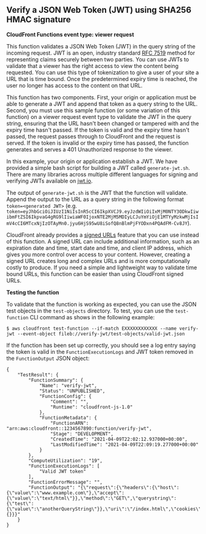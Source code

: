 ## Verify a JSON Web Token (JWT) using SHA256 HMAC signature

**CloudFront Functions event type: viewer request**

This function validates a JSON Web Token (JWT) in the query string of the incoming request. JWT is an open, industry standard [RFC 7519](https://tools.ietf.org/html/rfc7519) method for representing claims securely between two parties. You can use JWTs to validate that a viewer has the right access to view the content being requested. You can use this type of tokenization to give a user of your site a URL that is time bound. Once the predetermined expiry time is reached, the user no longer has access to the content on that URL.

This function has two components. First, your origin or application must be able to generate a JWT and append that token as a query string to the URL. Second, you must use this sample function (or some variation of this function) on a viewer request event type to validate the JWT in the query string, ensuring that the URL hasn't been changed or tampered with and the expiry time hasn't passed. If the token is valid and the expiry time hasn't passed, the request passes through to CloudFront and the request is served. If the token is invalid or the expiry time has passed, the function generates and serves a 401 Unauthorized response to the viewer.

In this example, your origin or application establish a JWT. We have provided a simple bash script for building a JWT called `generate-jwt.sh`. There are many libraries across multiple different languages for signing and verifying JWTs available on [jwt.io](https://jwt.io/). 

The output of `generate-jwt.sh` is the JWT that the function will validate. Append the output to the URL as a query string in the following format `token=<generated JWT>` (e.g. `token=eyJhbGciOiJIUzI1NiIsInR5cCI6IkpXVCJ9.eyJzdWIiOiIxMjM0NTY3ODkwIiwibmFtZSI6IkpvaG4gRG9lIiwiaWF0IjoxNTE2MjM5MDIyLCJuYmYiOjE1MTYyMzkwMjIsImV4cCI6MTcxNjIzOTAyMn0.jyu6HjS95wU8iSofQ8nBlmPjFYODxn4PQAdFM-Cv8JY`).

CloudFront already provides a [signed URLs](https://docs.aws.amazon.com/AmazonCloudFront/latest/DeveloperGuide/private-content-signed-urls.html) feature that you can use instead of this function. A signed URL can include additional information, such as an expiration date and time, start date and time, and client IP address, which gives you more control over access to your content. However, creating a signed URL creates long and complex URLs and is more computationally costly to produce. If you need a simple and lightweight way to validate time bound URLs, this function can be easier than using CloudFront signed URLs.

**Testing the function**

To validate that the function is working as expected, you can use the JSON test objects in the `test-objects` directory. To test, you can use the `test-function` CLI command as shows in the following example:

```
$ aws cloudfront test-function --if-match EXXXXXXXXXXXX --name verify-jwt --event-object fileb://verify-jwt/test-objects/valid-jwt.json
```

If the function has been set up correctly, you should see a log entry saying the token is valid in the `FunctionExecutionLogs` and JWT token removed in the `FunctionOutput` JSON object:
```
{
    "TestResult": {
        "FunctionSummary": {
            "Name": "verify-jwt",
            "Status": "UNPUBLISHED",
            "FunctionConfig": {
                "Comment": "",
                "Runtime": "cloudfront-js-1.0"
            },
            "FunctionMetadata": {
                "FunctionARN": "arn:aws:cloudfront::1234567890:function/verify-jwt",
                "Stage": "DEVELOPMENT",
                "CreatedTime": "2021-04-09T22:02:12.937000+00:00",
                "LastModifiedTime": "2021-04-09T22:09:19.277000+00:00"
            }
        },
        "ComputeUtilization": "19",
        "FunctionExecutionLogs": [
            "Valid JWT token"
        ],
        "FunctionErrorMessage": "",
        "FunctionOutput": "{\"request\":{\"headers\":{\"host\":{\"value\":\"www.example.com\"},\"accept\":{\"value\":\"text/html\"}},\"method\":\"GET\",\"querystring\":{\"test\":{\"value\":\"anotherQueryString\"}},\"uri\":\"/index.html\",\"cookies\":{}}}"
    }
}
```
